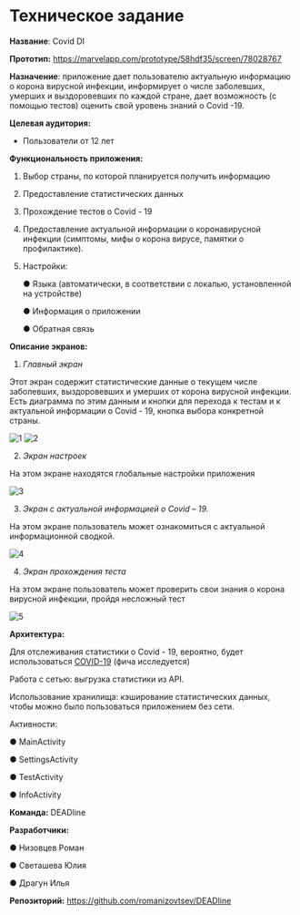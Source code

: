 # Техническое задание

**Название**: Covid DI

**Прототип:** https://marvelapp.com/prototype/58hdf35/screen/78028767

**Назначение**: приложение дает пользователю актуальную информацию о корона вирусной инфекции, информирует о числе заболевших, умерших и выздоровевших по каждой стране, дает возможность (с помощью тестов) оценить свой уровень знаний о Covid -19.   

**Целевая аудитория:**
-	Пользователи от 12 лет

**Функциональность приложения:**
1.	Выбор страны, по которой планируется получить информацию
3.	Предоставление статистических данных
4.	Прохождение тестов о Covid - 19
5.	Предоставление актуальной информации о коронавирусной инфекции (симптомы, мифы о корона вирусе, памятки о профилактике).
6.	Настройки:

    ●	Языка (автоматически, в соответствии с локалью, установленной на устройстве)
  
    ●	Информация о приложении
  
    ●	Обратная связь

**Описание экранов:**

   1. *Главный экран*

Этот экран содержит статистические данные о текущем числе заболевших, выздоровевших и умерших от корона вирусной инфекции. Есть диаграмма по этим данным и кнопки для перехода к тестам и к актуальной информации о Covid - 19, кнопка выбора конкретной страны. 

![1](https://user-images.githubusercontent.com/71034773/112837702-e0791500-90a4-11eb-9f5b-12542e71c73f.jpg)
![2](https://user-images.githubusercontent.com/71034773/112837730-e7a02300-90a4-11eb-87ea-9275d1abf96f.jpg)

   2. *Экран настроек*

На этом экране находятся глобальные настройки приложения

![3](https://user-images.githubusercontent.com/71034773/112838208-7e6cdf80-90a5-11eb-8f4d-f05f1b95becd.jpg)

   3. *Экран с актуальной информацией о Covid – 19.*

На этом экране пользователь может ознакомиться с актуальной информационной сводкой.

![4](https://user-images.githubusercontent.com/71034773/112838283-8fb5ec00-90a5-11eb-90ee-23e0158336a7.jpg)

   4. *Экран прохождения теста*

На этом экране пользователь может проверить свои знания о корона вирусной инфекции, пройдя несложный тест

![5](https://user-images.githubusercontent.com/71034773/112838365-a78d7000-90a5-11eb-843d-26287da1441e.jpg)

**Архитектура:**

   Для отслеживания статистики о Covid - 19, вероятно, будет использоваться [COVID-19](https://github.com/M-Media-Group/Covid-19-API) (фича исследуется)
    
   Работа с сетью: выгрузка статистики из API.
    
   Использование хранилища: кэширование статистических данных, чтобы можно было пользоваться приложением без сети.

   Активности:
    
●	MainActivity

●	SettingsActivity

●	TestActivity

●	InfoActivity

**Команда:** DEADline

**Разработчики:**

●	Низовцев Роман

●	Светашева Юлия

●	Драгун Илья

**Репозиторий:** https://github.com/romanizovtsev/DEADline


